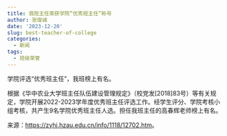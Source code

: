 ```yaml
---
title: 我班主任荣获学院“优秀班主任”称号
author: 张俊诚
date: '2023-12-20'
slug: best-teacher-of-college
categories:
  - 新闻
tags:
  - 班级荣誉
---
```


学院评选“优秀班主任”，我班榜上有名。

<!--more-->

根据《华中农业大学班主任队伍建设管理规定》（校党发[2018]83号）等有关规定，学院开展2022-2023学年度优秀班主任评选工作。经学生评分、学院考核小组考核，共产生9名学院优秀班主任人选。担任我班主任的高春辉老师榜上有名。

来源：<https://zyhj.hzau.edu.cn/info/1118/12702.htm>。
